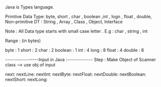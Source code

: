 Java is Types language.

Primtive Data Type: byte, short , char , boolean ,int , logn , float , double, 
Non-primitive DT : String , Array , Class , Object, Interface

Note : All Data type starts with small case letter . E.g : char , string , int

Range : (in bytes)

byte : 1
short : 2
char : 2
boolean : 1
int : 4
long : 8
float : 4
double : 8

-----------------Input in Java :-------------
Step : Make Object of Scanner class --> use obj of input

next:
nextLine:
nextInt:
nextByte:
nextFloat:
nextDouble:
nextBoolean:
nextShort:
nextLong: